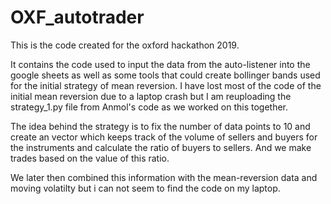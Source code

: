 # OXF_autotrader

This is the code created for the oxford hackathon 2019. 

It contains the code used to input the data from the auto-listener into the google sheets as well as some tools that could create bollinger bands used for the initial strategy of mean reversion. 
I have lost most of the code of the initial mean reversion due to a laptop crash but I am reuploading the strategy_1.py file from Anmol's code as we worked on this together. 

The idea behind the strategy is to fix the number of data points to 10 and create an vector which keeps track of the volume of sellers and buyers for the instruments and calculate the ratio of buyers to sellers. And we make trades based on the value of this ratio. 

We later then combined this information with the mean-reversion data and moving volatilty but i can not seem to find the code on my laptop. 
